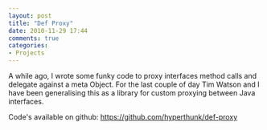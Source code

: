 ```yaml
---
layout: post
title: "Def Proxy"
date: 2010-11-29 17:44
comments: true
categories:
- Projects
---
```

A while ago, I wrote some funky code to proxy interfaces method calls
and delegate against a meta Object. For the last couple of day Tim Watson
and I have been generalising this as a library for custom proxying between
Java interfaces.

Code's available on github: https://github.com/hyperthunk/def-proxy
